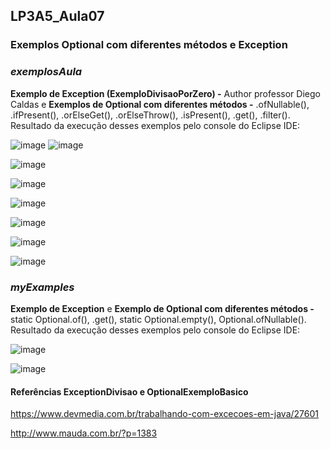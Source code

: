 ## LP3A5_Aula07

### Exemplos Optional com diferentes métodos e Exception

### ***exemplosAula***  
**Exemplo de Exception (ExemploDivisaoPorZero) -** Author professor Diego Caldas e **Exemplos de Optional com diferentes métodos -** .ofNullable(), .ifPresent(), .orElseGet(), .orElseThrow(), .isPresent(), .get(), .filter().  
Resultado da execução desses exemplos pelo console do Eclipse IDE:

![image](https://user-images.githubusercontent.com/70042571/168406540-2efdfcf4-ff79-4201-b345-b30b92d0af99.png)
![image](https://user-images.githubusercontent.com/70042571/168406406-3593bb47-0bad-4b92-8ecf-bf2e0db3246b.png)  

![image](https://user-images.githubusercontent.com/70042571/168406690-de3e1447-cc34-4bc6-a419-7dff0d3c9568.png)  

![image](https://user-images.githubusercontent.com/70042571/168406723-bacbd8cb-d841-4a7e-852a-8a80d39a4c82.png)  

![image](https://user-images.githubusercontent.com/70042571/168406747-a17ca6d0-f9cb-4ee3-89b9-037c0d34d68c.png)  

![image](https://user-images.githubusercontent.com/70042571/168406759-15d46c49-1026-434f-891b-9a2c5c74578d.png)  

![image](https://user-images.githubusercontent.com/70042571/168406779-0b1a8e4c-1a3d-431f-b0ca-6df16cfb6868.png)  

![image](https://user-images.githubusercontent.com/70042571/168406796-498e7e33-d3d2-437a-880e-c4b857e569c7.png)  

### ***myExamples*** 
**Exemplo de Exception** e **Exemplo de Optional com diferentes métodos -** static Optional.of(), .get(), static Optional.empty(), Optional.ofNullable().  
Resultado da execução desses exemplos pelo console do Eclipse IDE:  

![image](https://user-images.githubusercontent.com/70042571/168407270-dc79a48b-5928-496f-9e0c-0b565d477d5a.png)

![image](https://user-images.githubusercontent.com/70042571/169141720-be7a7188-adcb-463a-b132-67b4af716a3f.png)


#### Referências ExceptionDivisao e OptionalExemploBasico

https://www.devmedia.com.br/trabalhando-com-excecoes-em-java/27601  

http://www.mauda.com.br/?p=1383  

